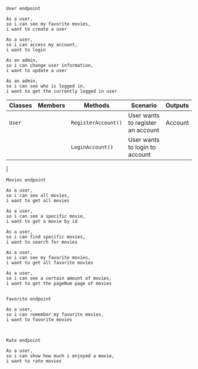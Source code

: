 ﻿```
User endpoint
```

```
As a user,
so i can see my favorite movies,
i want to create a user

As a user,
so i can access my account,
i want to login

As an admin,
so i can change user information,
i want to update a user

As an admin,
so i can see who is logged in,
i want to get the currently logged in user

```

| Classes   | Members  | Methods             | Scenario                                                   | Outputs     |
|-----------|----------|---------------------|------------------------------------------------------------|-------------|
| `User`    |          | `RegisterAccount()` | User wants to register an account                          | Account     |
|           |          | `LoginAccount()`    | User wants to login to account                             | 
|           

```
Movies endpoint
```

```
As a user,
so i can see all movies,
i want to get all movies

As a user,
so i can see a specific movie,
i want to get a movie by id

As a user, 
so i can find specific movies,
i want to search for movies

As a user,
so i can see my favorite movies,
i want to get all favorite movies

As a user,
so i can see a certain amount of movies,
i want to get the pageNum page of movies

```

```

Favorite endpoint

As a user,
so i can remember my favorite movies,
i want to favorite movies


```


```

Rate endpoint

As a user,
so i can show how much i enjoyed a movie,
i want to rate movies

```